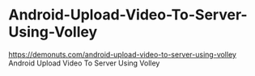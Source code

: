 # Android-Upload-Video-To-Server-Using-Volley
https://demonuts.com/android-upload-video-to-server-using-volley   Android Upload Video To Server Using Volley
